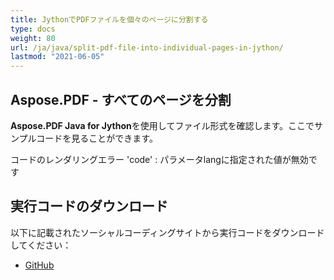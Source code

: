 ```yaml
---
title: JythonでPDFファイルを個々のページに分割する
type: docs
weight: 80
url: /ja/java/split-pdf-file-into-individual-pages-in-jython/
lastmod: "2021-06-05"
---
```


## Aspose.PDF - すべてのページを分割

**Aspose.PDF Java for Jython**を使用してファイル形式を確認します。ここでサンプルコードを見ることができます。

コードのレンダリングエラー 'code' : パラメータlangに指定された値が無効です

## 実行コードのダウンロード

以下に記載されたソーシャルコーディングサイトから実行コードをダウンロードしてください：

- [GitHub](https://github.com/aspose-pdf/Aspose.PDF-for-Java/releases)